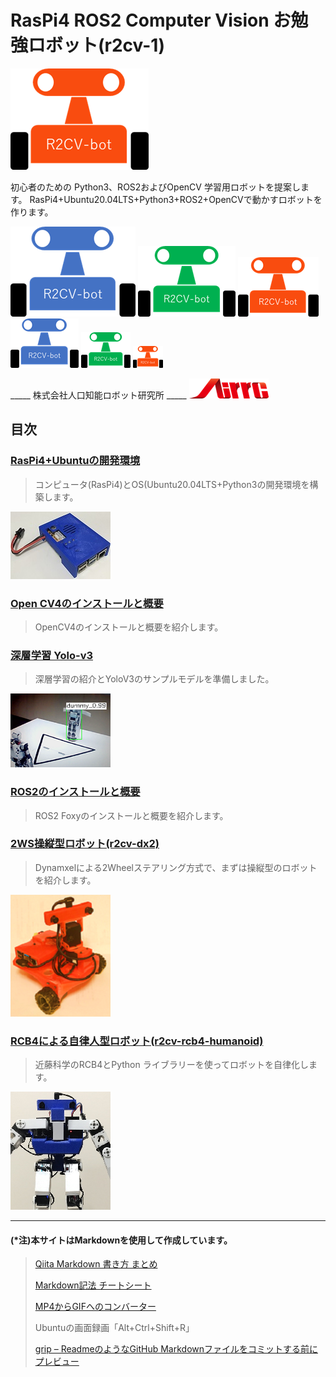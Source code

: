 # RasPi4 ROS2 Computer Vision お勉強ロボット(r2cv-1)

![001](/pics-main/image001.png)

初心者のための Python3、ROS2およびOpenCV 学習用ロボットを提案します。
RasPi4+Ubuntu20.04LTS+Python3+ROS2+OpenCVで動かすロボットを作ります。

![002](/pics-main/image002.png)
![003](/pics-main/image003.png)
![004](/pics-main/image004.png)
![005](/pics-main/image005.png)
![006](/pics-main/image006.png)
![007](/pics-main/image007.png)

_____ 株式会社人口知能ロボット研究所 _____    ![008](/pics-main/image008.png)

## 目次
### [RasPi4+Ubuntuの開発環境](https://github.com/nishibra/r2cv-rp4/blob/main/README.md)

> コンピュータ(RasPi4)とOS(Ubuntu20.04LTS+Python3の開発環境を構築します。

![cpucase](/pics-main/cpu_case_s.jpg)

### [Open CV4のインストールと概要](https://github.com/nishibra/r2cv-ocv)

> OpenCV4のインストールと概要を紹介します。

### [深層学習 Yolo-v3](https://github.com/nishibra/r2cv-dl-yolo)

> 深層学習の紹介とYoloV3のサンプルモデルを準備しました。
>
![dl](/pics-main/dl1.png)

### [ROS2のインストールと概要](https://github.com/nishibra/r2cv-ros2)

> ROS2 Foxyのインストールと概要を紹介します。

### [2WS操縦型ロボット(r2cv-dx2)](https://github.com/nishibra/r2cv-dx2)
> Dynamxelによる2Wheelステアリング方式で、まずは操縦型のロボットを紹介します。

![009](/pics-main/image009s.png)

### [RCB4による自律人型ロボット(r2cv-rcb4-humanoid)](https://github.com/nishibra/r2cv-rcb4-humanoid)
> 近藤科学のRCB4とPython ライブラリーを使ってロボットを自律化します。

![010](/pics-main/humS.png)

---
#### (*注)本サイトはMarkdownを使用して作成しています。
> [Qiita Markdown 書き方 まとめ](https://qiita.com/shizuma/items/8616bbe3ebe8ab0b6ca1)
>
> [Markdown記法 チートシート](https://qiita.com/Qiita/items/c686397e4a0f4f11683d)
>
> [MP4からGIFへのコンバーター](https://convertio.co/ja/mp4-gif/)
>
> Ubuntuの画面録画「Alt+Ctrl+Shift+R」
> 
> [grip – ReadmeのようなGitHub Markdownファイルをコミットする前にプレビュー](https://githubja.com/joeyespo/grip)
> 
